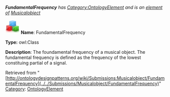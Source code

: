 ___FundamentalFrequency__ has [Category:OntologyElement](../../Category/OntologyElement "Category:OntologyElement") and is an [element of](../../Property/ElementOf "Property:ElementOf") [Musicalobject](../../Submissions/Musicalobject "Submissions:Musicalobject")_


  




[![Class](../../images/thumb/2/27/Class.gif/45px-Class.gif)](../../Image/Class.gif "Class")
__Name__: FundamentalFrequency 


__Type:__ owl:Class 


__Description__: The foundamental frequency of a musical object. The fundamental frequency is defined as the frequency of the lowest constituing partial of a signal. 





Retrieved from "[http://ontologydesignpatterns.org/wiki/Submissions:Musicalobject/FundamentalFrequency](../../Submissions/Musicalobject/FundamentalFrequency)"
 [Category](http://ontologydesignpatterns.org/wiki/Special:Categories "Special:Categories"): [OntologyElement](../../Category/OntologyElement "Category:OntologyElement")